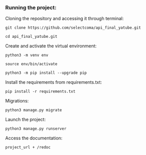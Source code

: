 ### Running the project:

Cloning the repository and accessing it through terminal:

```
git clone https://github.com/selectcoma/api_final_yatube.git
```

```
cd api_final_yatube.git
```

Create and activate the virtual environment:

```
python3 -m venv env
```

```
source env/bin/activate
```

```
python3 -m pip install --upgrade pip
```

Install the requirements from requirements.txt:

```
pip install -r requirements.txt
```

Migrations:

```
python3 manage.py migrate
```

Launch the project:

```
python3 manage.py runserver
```

Access the documentation:

```
project_url + /redoc
```

